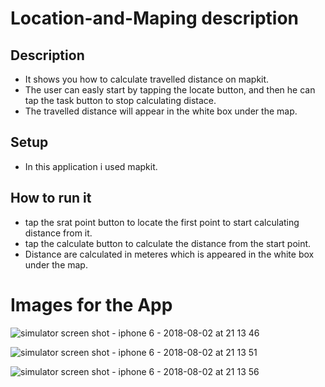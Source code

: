 # Location-and-Maping description

## Description
- It shows you how to calculate travelled distance on mapkit.
- The user can easly start by tapping the locate button, and then he can tap the task button to stop calculating distace. 
- The travelled distance will appear in the white box under the map.

## Setup
- In this application i used mapkit.

## How to run it

- tap the srat point button to locate the first point to start calculating distance from it.
- tap the calculate button to calculate the distance from the start point.
- Distance are calculated in meteres which is appeared in the white box under the map.

# Images for the App

![simulator screen shot - iphone 6 - 2018-08-02 at 21 13 46](https://user-images.githubusercontent.com/35192412/43958193-d6c61648-9caa-11e8-89c0-a1126f01c38d.png)

![simulator screen shot - iphone 6 - 2018-08-02 at 21 13 51](https://user-images.githubusercontent.com/35192412/43958203-dcc4a10e-9caa-11e8-9bb9-e08d8ee356e3.png)

![simulator screen shot - iphone 6 - 2018-08-02 at 21 13 56](https://user-images.githubusercontent.com/35192412/43958207-df2bc60c-9caa-11e8-923d-f88c44cde079.png)

